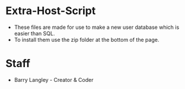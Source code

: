 # Extra-Host-Script
- These files are made for use to make a new user database which is easier than SQL.
- To install them use the zip folder at the bottom of the page.

# Staff
- Barry Langley - Creator & Coder
